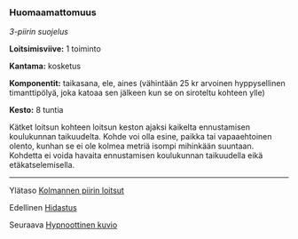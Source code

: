 ### Huomaamattomuus

*3-piirin suojelus* 

**Loitsimisviive:** 1 toiminto

**Kantama:** kosketus

**Komponentit:** taikasana, ele, aines (vähintään 25 kr arvoinen hyppysellinen timanttipölyä, joka katoaa sen jälkeen kun se on siroteltu kohteen ylle)

**Kesto:** 8 tuntia

Kätket loitsun kohteen loitsun keston ajaksi kaikelta ennustamisen koulukunnan taikuudelta. Kohde voi olla esine, paikka tai vapaaehtoinen olento, kunhan se ei ole kolmea metriä isompi mihinkään suuntaan. Kohdetta ei voida havaita ennustamisen koulukunnan taikuudella eikä etäkatselemisella.

----

Ylätaso [Kolmannen piirin loitsut](3_piirin_loitsut.md)

Edellinen [Hidastus](Hidastus.md)

Seuraava [Hypnoottinen kuvio](Hypnoottinen_kuvio.md)

